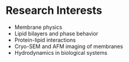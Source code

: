 # Research Interests

- Membrane physics
- Lipid bilayers and phase behavior
- Protein-lipid interactions
- Cryo-SEM and AFM imaging of membranes
- Hydrodynamics in biological systems

